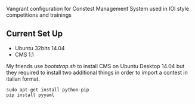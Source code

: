 Vangrant configuration for Constest Management System used in IOI style competitions and trainings

## Current Set Up

* Ubuntu 32bits 14.04
* CMS 1.1

My friends use *bootstrap.sh* to install CMS on Ubuntu Desktop 14.04 but they required to install two additional things in order to import a contest in italian format.

    sudo apt-get install python-pip
    pip install pyyaml
